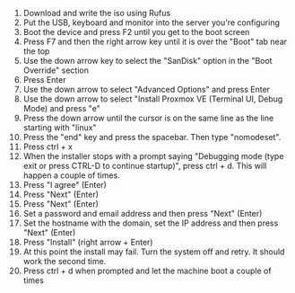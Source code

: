 1. Download and write the iso using Rufus
2. Put the USB, keyboard and monitor into the server you're configuring
3. Boot the device and press F2 until you get to the boot screen
4. Press F7 and then the right arrow key until it is over the "Boot" tab near the top
5. Use the down arrow key to select the "SanDisk" option in the "Boot Override" section
6. Press Enter
7. Use the down arrow to select "Advanced Options" and press Enter
8. Use the down arrow to select "Install Proxmox VE (Terminal UI, Debug Mode) and press "e"
9. Press the down arrow until the cursor is on the same line as the line starting with "linux"
10. Press the "end" key and press the spacebar. Then type "nomodeset".
11. Press ctrl + x
12. When the installer stops with a prompt saying "Debugging mode (type exit or press CTRL-D to continue startup)", press ctrl + d. This will happen a couple of times.
13. Press "I agree" (Enter)
14. Press "Next" (Enter)
15. Press "Next" (Enter)
16. Set a password and email address and then press "Next" (Enter)
17. Set the hostname with the domain, set the IP address and then press "Next" (Enter)
18. Press "Install" (right arrow + Enter)
19. At this point the install may fail. Turn the system off and retry. It should work the second time.
20. Press ctrl + d when prompted and let the machine boot a couple of times
